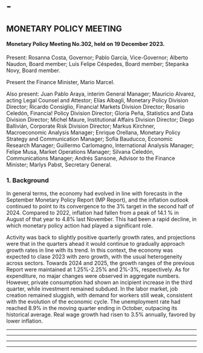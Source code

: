 

# -

## MONETARY POLICY MEETING

#### Monetary Policy Meeting No.302, held on 19 December 2023.

Present: Rosanna Costa, Governor; Pablo García, Vice-Governor; Alberto Naudon, Board member; Luis
Felipe Céspedes, Board member; Stepanka Novy, Board member.

Present the Finance Minister, Mario Marcel.

Also present: Juan Pablo Araya, interim General Manager; Mauricio Alvarez, acting Legal Counsel and
Attestor; Elías Albagli, Monetary Policy Division Director; Ricardo Consiglio, Financia! Markets Division
Director; Rosario Celedón, Financia! Policy Division Director; Gloria Peña, Statistics and Data Division Director;
Michel Maure, lnstitutional Affairs Division Director; Diego Ballivián, Corporate Risk Division Director; Markus
Kirchner, Macroeconomic Analysis Manager; Enrique Orellana, Monetary Policy Strategy and Communication
Manager; Sofía Bauducco, Economic Research Manager; Guillermo Carlomagno, lnternational Analysis
Manager; Felipe Musa, Market Operations Manager; Silvana Celedón, Communications Manager; Andrés
Sansone, Advisor to the Finance Minister; Marlys Pabst, Secretary General.

### 1. Background

In general terms, the economy had evolved in line with forecasts in the September Monetary Policy Report
(MP Report), and the inflation outlook continued to point to its convergence to the 3% target in the second
half of 2024. Compared to 2022, inflation had fallen from a peak of 14.1 % in August of that year to 4.8%
last November. This had been a rapid decline, in which monetary policy action had played a significant role.

Activity was back to slightly positive quarterly growth rates, and projections were that in the quarters ahead
it would continue to gradually approach growth rates in line with its trend. In this context, the economy
was expected to clase 2023 with zero growth, with the usual heterogeneity across sectors. Towards 2024
and 2025, the growth ranges of the previous Report were maintained at 1.25%-2.25% and 2%-3%,
respectively. As for expenditure, no majar changes were observed in aggregate numbers. However, private
consumption had shown an incipient increase in the third quarter, while investment remained subdued. In
the labor market, job creation remained sluggish, with demand for workers still weak, consistent with the
evolution of the economic cycle. The unemployment rate had reached 8.9% in the moving quarter ending
in October, outpacing its historical average. Real wage growth had risen to 3.5% annually, favored by lower
inflation.


-----

-----

-----

-----

